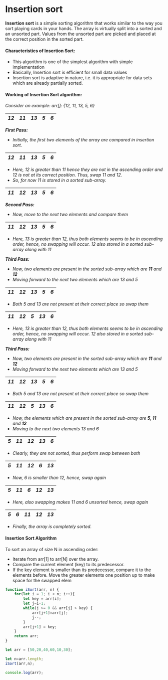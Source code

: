 # Insertion sort

**Insertion sort** is a simple sorting algorithm that works similar to the way you sort playing cards in your hands. The array is virtually split into a sorted and an unsorted part. Values from the unsorted part are picked and placed at the correct position in the sorted part.

#### **Characteristics of Insertion Sort:**

* This algorithm is one of the simplest algorithm with simple implementation
* Basically, Insertion sort is efficient for small data values
* Insertion sort is adaptive in nature, i.e. it is appropriate for data sets which are already partially sorted.

#### Working of Insertion Sort algorithm:

_Consider an example: arr\[]: {12, 11, 13, 5, 6}_

|    _12_    |    _11_    |    _13_    |    _5_    |    _6_    |
| ---------- | ---------- | ---------- | --------- | --------- |

_**First Pass:**_

* _Initially, the first two elements of the array are compared in insertion sort._

|    _**12**_    |    _**11**_    |    _13_    |    _5_    |    _6_    |
| -------------- | -------------- | ---------- | --------- | --------- |

* _Here, 12 is greater than 11 hence they are not in the ascending order and 12 is not at its correct position. Thus, swap 11 and 12._
* _So, for now 11 is stored in a sorted sub-array._

|    _**11**_    |    _**12**_    |    _13_    |    _5_    |    _6_    |
| -------------- | -------------- | ---------- | --------- | --------- |

_**Second Pass:**_

* &#x20;_Now, move to the next two elements and compare them_

|    _11_    |    _**12**_    |    _**13**_    |    _5_    |    _6_    |
| ---------- | -------------- | -------------- | --------- | --------- |

* _Here, 13 is greater than 12, thus both elements seems to be in ascending order, hence, no swapping will occur. 12 also stored in a sorted sub-array along with 11_

_**Third Pass:**_

* _Now, two elements are present in the sorted sub-array which are **11** and **12**_
* _Moving forward to the next two elements which are 13 and 5_

|    _11_    |    _12_    |    _**13**_    |    _**5**_    |    _6_    |
| ---------- | ---------- | -------------- | ------------- | --------- |

* _Both 5 and 13 are not present at their correct place so swap them_

|    _11_    |    _12_    |    _**5**_    |    _**13**_    |    _6_    |
| ---------- | ---------- | ------------- | -------------- | --------- |

* _Here, 13 is greater than 12, thus both elements seems to be in ascending order, hence, no swapping will occur. 12 also stored in a sorted sub-array along with 11_

_**Third Pass:**_

* _Now, two elements are present in the sorted sub-array which are **11** and **12**_
* _Moving forward to the next two elements which are 13 and 5_

|    _11_    |    _12_    |    _**13**_    |    _**5**_    |    _6_    |
| ---------- | ---------- | -------------- | ------------- | --------- |

* _Both 5 and 13 are not present at their correct place so swap them_

|    _11_    |    _12_    |    _**5**_    |    _**13**_    |    _6_    |
| ---------- | ---------- | ------------- | -------------- | --------- |

* _Now, the elements which are present in the sorted sub-array are **5, 11** and **12**_
* _Moving to the next two elements 13 and 6_

|    _5_    |    _11_    |    _12_    |    _**13**_    |    _**6**_    |
| --------- | ---------- | ---------- | -------------- | ------------- |

* _Clearly, they are not sorted, thus perform swap between both_

|    _5_    |    _11_    |    _12_    |    _**6**_    |    _**13**_    |
| --------- | ---------- | ---------- | ------------- | -------------- |

* _Now, 6 is smaller than 12, hence, swap again_

|    _5_    |    _11_    |    _**6**_    |    _**12**_    |    _13_    |
| --------- | ---------- | ------------- | -------------- | ---------- |

* _Here, also swapping makes 11 and 6 unsorted hence, swap again_

|    _5_    |    _**6**_    |    _**11**_    |    _12_    |    _13_    |
| --------- | ------------- | -------------- | ---------- | ---------- |

* _Finally, the array is completely sorted._

#### **Insertion Sort Algorithm**&#x20;

To sort an array of size N in ascending order:&#x20;

* Iterate from arr\[1] to arr\[N] over the array.&#x20;
* Compare the current element (key) to its predecessor.&#x20;
* If the key element is smaller than its predecessor, compare it to the elements before. Move the greater elements one position up to make space for the swapped elem

```javascript
function iSort(arr, n) {
    for(let i = 1; i < n; i++){
        let key = arr[i];
        let j=i-1;
        while(j >= 0 && arr[j] > key) {
            arr[j+1]=arr[j];
            j--;
        }
        arr[j+1] = key;
    }
    return arr;
}

let arr = [50,20,40,60,10,30];

let n=arr.length;
iSort(arr,n);

console.log(arr);
```
